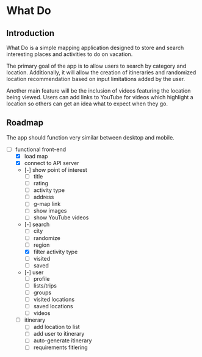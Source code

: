 # What Do

## Introduction

What Do is a simple mapping application designed to store and search interesting
places and activities to do on vacation.

The primary goal of the app is to allow users to search by category and location.
Additionally, it will allow the creation of itineraries and randomized location
recommendation based on input limitations added by the user.

Another main feature will be the inclusion of videos featuring the location being
viewed. Users can add links to YouTube for videos which highlight a location so
others can get an idea what to expect when they go.

## Roadmap

The app should function very similar between desktop and mobile.

- [ ] functional front-end
  - [x] load map
  - [x] connect to API server
  - [-] show point of interest
    - [ ] title
    - [ ] rating
    - [ ] activity type
    - [ ] address
    - [ ] g-map link
    - [ ] show images
    - [ ] show YouTube videos
  - [-] search
    - [ ] city
    - [ ] randomize
    - [ ] region
    - [x] filter activity type
    - [ ] visited
    - [ ] saved
  - [-] user
    - [ ] profile
    - [ ] lists/trips
    - [ ] groups
    - [ ] visited locations
    - [ ] saved locations
    - [ ] videos
  - [ ] itinerary
    - [ ] add location to list
    - [ ] add user to itinerary
    - [ ] auto-generate itinerary
    - [ ] requirements fitlering
